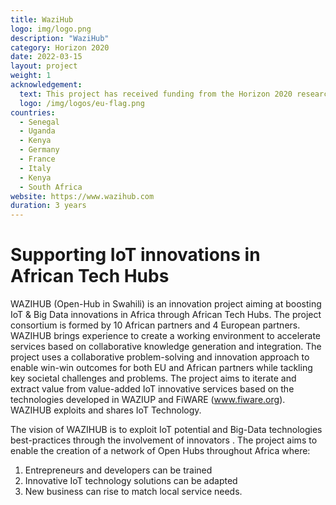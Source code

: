 ```yaml
---
title: WaziHub
logo: img/logo.png
description: "WaziHub"
category: Horizon 2020
date: 2022-03-15
layout: project
weight: 1
acknowledgement:
  text: This project has received funding from the Horizon 2020 research and innovation programme under grant agreement No 101016895
  logo: /img/logos/eu-flag.png
countries:
  - Senegal
  - Uganda
  - Kenya
  - Germany
  - France
  - Italy
  - Kenya
  - South Africa
website: https://www.wazihub.com
duration: 3 years
---
```


# Supporting IoT innovations in African Tech Hubs 

WAZIHUB (Open-Hub in Swahili) is an innovation project aiming at boosting IoT & Big Data innovations in Africa through African Tech Hubs. The project consortium is formed by 10 African partners and 4 European partners.
WAZIHUB brings experience to create a working environment to accelerate services based on collaborative knowledge generation and integration. The project uses a collaborative problem-solving and innovation approach to enable win-win outcomes for both EU and African partners while tackling key societal challenges and problems.
The project aims to iterate and extract value from value-added IoT innovative services based on the technologies developed in WAZIUP and FiWARE (www.fiware.org). WAZIHUB exploits and shares IoT Technology.

The vision of WAZIHUB is to exploit IoT potential and Big-Data technologies best-practices through the involvement of innovators . The project aims to enable the creation of a network of Open Hubs throughout Africa where:

1. Entrepreneurs and developers can be trained
2. Innovative IoT technology solutions can be adapted
3. New business can rise to match local service needs.




